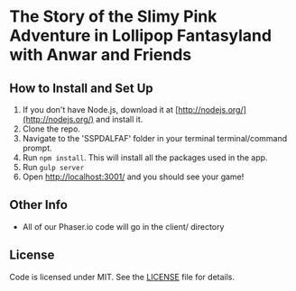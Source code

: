 # The Story of the Slimy Pink Adventure in Lollipop Fantasyland with Anwar and Friends

## How to Install and Set Up

1. If you don't have Node.js, download it at [http://nodejs.org/](http://nodejs.org/) and install it.
1. Clone the repo.
1. Navigate to the 'SSPDALFAF' folder in your terminal terminal/command prompt.
1. Run `npm install`. This will install all the packages used in the app.
1. Run `gulp server`
1. Open [http://localhost:3001/](http://localhost:3001/) and you should see your game!

## Other Info

* All of our Phaser.io code will go in the client/ directory

## License

Code is licensed under MIT. See the [LICENSE](https://github.com/DevelopersGuild/SSPDALFAF/blob/master/LICENSE) file for details.
